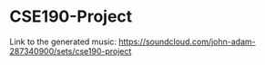 # CSE190-Project
Link to the generated music: https://soundcloud.com/john-adam-287340900/sets/cse190-project
